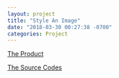```yaml
---
layout: project
title: "Style An Image"
date: "2018-03-30 00:27:38 -0700"
categories: Project
---
```


[The Product](https://curious-yu.github.io/GoogleFrontEnd-Phase1-StyleAImage/)

[The Source Codes](https://github.com/Curious-Yu/GoogleFrontEnd-Phase1-StyleAImage)

